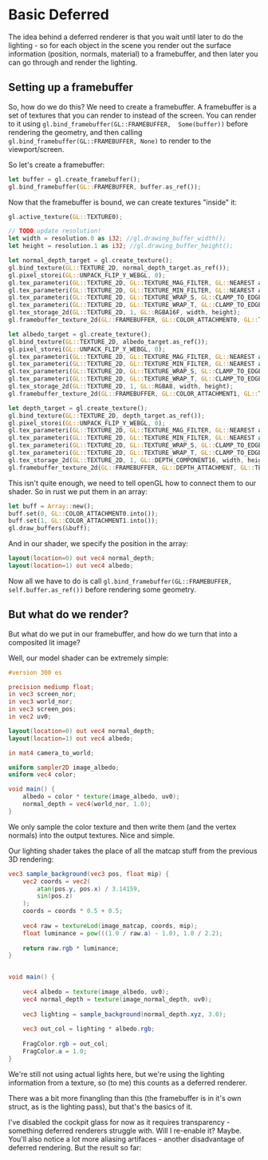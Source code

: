 # Basic Deferred

The idea behind a deferred renderer is that you wait until later to
do the lighting - so for each object in the scene you render out the
surface information (position, normals, material) to a framebuffer, and
then later you can go through and render the lighting.

## Setting up a framebuffer
So, how do we do this? We need to create a framebuffer. A framebuffer
is a set of textures that you can render to instead of the screen. You 
can render to it using `gl.bind_framebuffer(GL::FRAMEBUFFER, 
Some(buffer))` before rendering the geometry, and then calling 
`gl.bind_framebuffer(GL::FRAMEBUFFER, None)` to render to the 
viewport/screen.

So let's create a framebuffer:
```rust
let buffer = gl.create_framebuffer();
gl.bind_framebuffer(GL::FRAMEBUFFER, buffer.as_ref());
```

Now that the framebuffer is bound, we can create textures "inside" it:
```rust
gl.active_texture(GL::TEXTURE0);

// TODO update resolution!
let width = resolution.0 as i32; //gl.drawing_buffer_width();
let height = resolution.1 as i32; //gl.drawing_buffer_height();

let normal_depth_target = gl.create_texture();
gl.bind_texture(GL::TEXTURE_2D, normal_depth_target.as_ref());
gl.pixel_storei(GL::UNPACK_FLIP_Y_WEBGL, 0);
gl.tex_parameteri(GL::TEXTURE_2D, GL::TEXTURE_MAG_FILTER, GL::NEAREST as i32);
gl.tex_parameteri(GL::TEXTURE_2D, GL::TEXTURE_MIN_FILTER, GL::NEAREST as i32);
gl.tex_parameteri(GL::TEXTURE_2D, GL::TEXTURE_WRAP_S, GL::CLAMP_TO_EDGE as i32);
gl.tex_parameteri(GL::TEXTURE_2D, GL::TEXTURE_WRAP_T, GL::CLAMP_TO_EDGE as i32);
gl.tex_storage_2d(GL::TEXTURE_2D, 1, GL::RGBA16F, width, height);
gl.framebuffer_texture_2d(GL::FRAMEBUFFER, GL::COLOR_ATTACHMENT0, GL::TEXTURE_2D, normal_depth_target.as_ref(), 0);

let albedo_target = gl.create_texture();
gl.bind_texture(GL::TEXTURE_2D, albedo_target.as_ref());
gl.pixel_storei(GL::UNPACK_FLIP_Y_WEBGL, 0);
gl.tex_parameteri(GL::TEXTURE_2D, GL::TEXTURE_MAG_FILTER, GL::NEAREST as i32);
gl.tex_parameteri(GL::TEXTURE_2D, GL::TEXTURE_MIN_FILTER, GL::NEAREST as i32);
gl.tex_parameteri(GL::TEXTURE_2D, GL::TEXTURE_WRAP_S, GL::CLAMP_TO_EDGE as i32);
gl.tex_parameteri(GL::TEXTURE_2D, GL::TEXTURE_WRAP_T, GL::CLAMP_TO_EDGE as i32);
gl.tex_storage_2d(GL::TEXTURE_2D, 1, GL::RGBA8, width, height);
gl.framebuffer_texture_2d(GL::FRAMEBUFFER, GL::COLOR_ATTACHMENT1, GL::TEXTURE_2D, albedo_target.as_ref(), 0);

let depth_target = gl.create_texture();
gl.bind_texture(GL::TEXTURE_2D, depth_target.as_ref());
gl.pixel_storei(GL::UNPACK_FLIP_Y_WEBGL, 0);
gl.tex_parameteri(GL::TEXTURE_2D, GL::TEXTURE_MAG_FILTER, GL::NEAREST as i32);
gl.tex_parameteri(GL::TEXTURE_2D, GL::TEXTURE_MIN_FILTER, GL::NEAREST as i32);
gl.tex_parameteri(GL::TEXTURE_2D, GL::TEXTURE_WRAP_S, GL::CLAMP_TO_EDGE as i32);
gl.tex_parameteri(GL::TEXTURE_2D, GL::TEXTURE_WRAP_T, GL::CLAMP_TO_EDGE as i32);
gl.tex_storage_2d(GL::TEXTURE_2D, 1, GL::DEPTH_COMPONENT16, width, height);
gl.framebuffer_texture_2d(GL::FRAMEBUFFER, GL::DEPTH_ATTACHMENT, GL::TEXTURE_2D, depth_target.as_ref(), 0);
```

This isn't quite enough, we need to tell openGL how to connect them to our shader.
So in rust we put them in an array:
```rust
let buff = Array::new();
buff.set(0, GL::COLOR_ATTACHMENT0.into());
buff.set(1, GL::COLOR_ATTACHMENT1.into());
gl.draw_buffers(&buff);
```

And in our shader, we specify the position in the array:
```glsl
layout(location=0) out vec4 normal_depth;
layout(location=1) out vec4 albedo;
```

Now all we have to do is call `gl.bind_framebuffer(GL::FRAMEBUFFER, 
self.buffer.as_ref())` before rendering some geometry.

## But what do we render?

But what do we put in our framebuffer, and how do we turn that into a
composited lit image?

Well, our model shader can be extremely simple:
```glsl
#version 300 es

precision mediump float;
in vec3 screen_nor;
in vec3 world_nor;
in vec3 screen_pos;
in vec2 uv0;

layout(location=0) out vec4 normal_depth;
layout(location=1) out vec4 albedo;

in mat4 camera_to_world;

uniform sampler2D image_albedo;
uniform vec4 color;

void main() {
    albedo = color * texture(image_albedo, uv0);
    normal_depth = vec4(world_nor, 1.0);
}
```

We only sample the color texture and then write them (and the vertex 
normals) into the output textures. Nice and simple.

Our lighting shader takes the place of all the matcap stuff from the
previous 3D rendering:

```glsl
vec3 sample_background(vec3 pos, float mip) {
    vec2 coords = vec2(
        atan(pos.y, pos.x) / 3.14159,
        sin(pos.z)
    );
    coords = coords * 0.5 + 0.5;
    
    vec4 raw = textureLod(image_matcap, coords, mip);
    float luminance = pow(((1.0 / raw.a) - 1.0), 1.0 / 2.2);
    
    return raw.rgb * luminance;
}


void main() {
    
    vec4 albedo = texture(image_albedo, uv0);
    vec4 normal_depth = texture(image_normal_depth, uv0);
    
    vec3 lighting = sample_background(normal_depth.xyz, 3.0);
    
    vec3 out_col = lighting * albedo.rgb;
    
    FragColor.rgb = out_col;
    FragColor.a = 1.0;
}
```

We're still not using actual lights here, but we're using the lighting 
information from a texture, so (to me) this counts as a deferred 
renderer.


There was a bit more finangling than this (the framebuffer is in it's
own struct, as is the lighting pass), but that's the basics of it.


I've disabled the cockpit glass for now as it requires transparency -
something deferred renderers struggle with. Will I re-enable it? Maybe.
You'll also notice a lot more aliasing artifaces - another disadvantage
of deferred rendering. But the result so far:

<canvas id="pilot/pilot_basic_deferred"></canvas>



